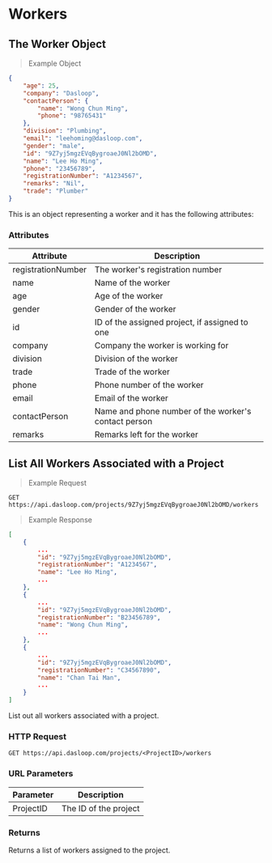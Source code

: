 # Workers

## The Worker Object

> Example Object

```json
{
    "age": 25,
    "company": "Dasloop",
    "contactPerson": {
        "name": "Wong Chun Ming",
        "phone": "98765431"
    },
    "division": "Plumbing",
    "email": "leehoming@dasloop.com",
    "gender": "male",
    "id": "9Z7yj5mgzEVqBygroaeJ0Nl2bOMD",
    "name": "Lee Ho Ming",
    "phone": "23456789",
    "registrationNumber": "A1234567",
    "remarks": "Nil",
    "trade": "Plumber"
}
```
This is an object representing a worker and it has the following attributes:

### Attributes

Attribute | Description
--------- | -----------
registrationNumber | The worker's registration number
name | Name of the worker
age | Age of the worker
gender | Gender of the worker
id | ID of the assigned project, if assigned to one
company | Company the worker is working for
division | Division of the worker
trade | Trade of the worker
phone | Phone number of the worker
email | Email of the worker
contactPerson | Name and phone number of the worker's contact person
remarks | Remarks left for the worker

## List All Workers Associated with a Project

> Example Request

`GET https://api.dasloop.com/projects/9Z7yj5mgzEVqBygroaeJ0Nl2bOMD/workers`

> Example Response

```json
[
    {
        ...
        "id": "9Z7yj5mgzEVqBygroaeJ0Nl2bOMD",
        "registrationNumber": "A1234567",
        "name": "Lee Ho Ming",
        ...
    },
    {
        ...
        "id": "9Z7yj5mgzEVqBygroaeJ0Nl2bOMD",
        "registrationNumber": "B23456789",
        "name": "Wong Chun Ming",
        ...
    },
    {
        ...
        "id": "9Z7yj5mgzEVqBygroaeJ0Nl2bOMD",
        "registrationNumber": "C34567890",
        "name": "Chan Tai Man",
        ...
    }
]
```

List out all workers associated with a project.

### HTTP Request

`GET https://api.dasloop.com/projects/<ProjectID>/workers`

### URL Parameters

Parameter | Description
--------- | -----------
ProjectID | The ID of the project

### Returns

Returns a list of workers assigned to the project.